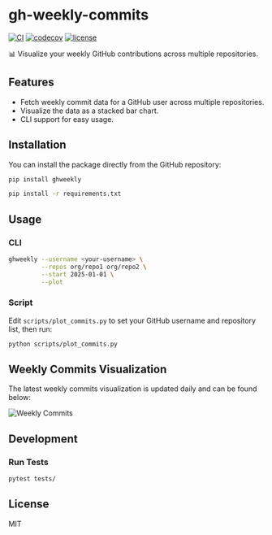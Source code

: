 # gh-weekly-commits

[![CI](https://github.com/bhimrazy/gh-weekly-commits/actions/workflows/ci.yml/badge.svg)](https://github.com/bhimrazy/gh-weekly-commits/actions/workflows/ci.yml)
[![codecov](https://codecov.io/gh/bhimrazy/gh-weekly-commits/graph/badge.svg)](https://codecov.io/gh/bhimrazy/gh-weekly-commits)
[![license](https://img.shields.io/badge/License-MIT-blue.svg)](https://github.com/bhimrazy/gh-weekly-commits/blob/main/LICENSE)

📊 Visualize your weekly GitHub contributions across multiple repositories.

## Features
- Fetch weekly commit data for a GitHub user across multiple repositories.
- Visualize the data as a stacked bar chart.
- CLI support for easy usage.

## Installation

You can install the package directly from the GitHub repository:

```bash
pip install ghweekly
```

```bash
pip install -r requirements.txt
```

## Usage

### CLI

```bash
ghweekly --username <your-username> \
         --repos org/repo1 org/repo2 \
         --start 2025-01-01 \
         --plot
```

### Script

Edit `scripts/plot_commits.py` to set your GitHub username and repository list, then run:

```bash
python scripts/plot_commits.py
```

## Weekly Commits Visualization

The latest weekly commits visualization is updated daily and can be found below:

![Weekly Commits](./weekly_commits.png)

## Development

### Run Tests

```bash
pytest tests/
```

## License

MIT
